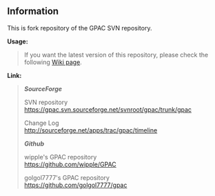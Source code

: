 Information
-----------

This is fork repository of the GPAC SVN repository.

**Usage:**
> 
> If you want the latest version of this repository, please check the following [Wiki page][1].
> 
[1]: https://github.com/maki-rxrz/gpac/wiki

**Link:**
> 
> **_SourceForge_**   
> 
> SVN repository   
> https://gpac.svn.sourceforge.net/svnroot/gpac/trunk/gpac
> 
> Change Log   
> http://sourceforge.net/apps/trac/gpac/timeline
> 
> 
> **_Github_**   
> 
> wipple's GPAC repository   
> https://github.com/wipple/GPAC
> 
> golgol7777's GPAC repository   
> https://github.com/golgol7777/gpac
> 
